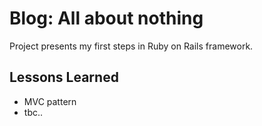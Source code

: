 # Blog: All about nothing

Project presents my first steps in Ruby on Rails framework.
## Lessons Learned

- MVC pattern
- tbc..

